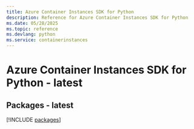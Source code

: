```yaml
---
title: Azure Container Instances SDK for Python
description: Reference for Azure Container Instances SDK for Python
ms.date: 05/28/2025
ms.topic: reference
ms.devlang: python
ms.service: containerinstances
---
```

# Azure Container Instances SDK for Python - latest
## Packages - latest
[!INCLUDE [packages](container-instances-index.md)]